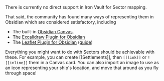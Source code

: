 There is currently no direct support in Iron Vault for Sector mapping.

That said, the community has found many  ways of representing them in Obsidian which are considered satisfactory, including

* The built-in [Obsidian Canvas](https://obsidian.md/canvas).
* The [Excalidraw Plugin for Obsidian](https://github.com/zsviczian/obsidian-excalidraw-plugin)
* The [Leaflet Plugin for Obsidian](https://github.com/valentine195/obsidian-leaflet-plugin) ([guide](https://phd20.com/blog/creating-a-basic-interactive-map-in-obsidian/))

Everything you might want to do with Sectors should be achievable with these. For example, you can create [[Settlements]], then `[[link]]` or `![[inline]]` them in a Canvas card. You can also import an image to use as an icon representing your ship's location, and move that around as you fly through space!